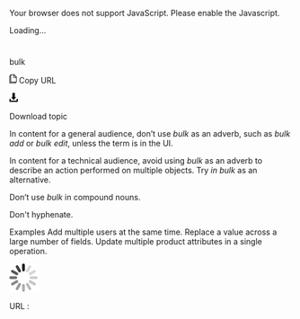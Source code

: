 ﻿Your browser does not support JavaScript. Please enable the Javascript.

Loading...

# 

bulk

![Copy URL](media/bulk/Copy.png)
Copy URL

![Download](media/bulk/Download.png)

Download topic

In content for a general audience, don’t use *bulk* as an adverb, such as *bulk add* or *bulk edit*, unless the term is in the UI.

In content for a technical audience, avoid using *bulk* as an adverb to describe an action performed on multiple objects. Try *in bulk* as an alternative.

Don’t use *bulk* in compound nouns. 

Don't hyphenate.

Examples
Add multiple users at the same time.
Replace a value across a large number of fields.
Update multiple product attributes in a single operation.

![In progress](media/bulk/activity-large.gif)

URL :
